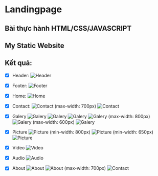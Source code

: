 # Landingpage

## Bài thực hành HTML/CSS/JAVASCRIPT
## My Static Website

## Kết quả:

- [x] Header:
![Header](screenshots/s1.png)

- [x] Footer:
![Footer](screenshots/s2.png)

- [x] Home:
![Home](screenshots/s3.png)

- [x] Contact:
![Contact](screenshots/s4.png)
(max-width: 700px)
![Contact](screenshots/s5.png)

- [x] Galery
![Galery](screenshots/s6.png)
![Galery](screenshots/s7.png)
![Galery](screenshots/s8.png)
![Galery](screenshots/s9.png)
(max-width: 800px)
![Galery](screenshots/s10.png)
(max-width: 600px)
![Galery](screenshots/s11.png)

- [x] Picture
![Picture](screenshots/s12.png)
(min-width: 800px)
![Picture](screenshots/s13.png)
(min-width: 650px)
![Picture](screenshots/s14.png)

- [x] Video
![Video](screenshots/s15.png)

- [x] Audio
![Audio](screenshots/s16.png)

- [x] About
![About](screenshots/s17.png)
![About](screenshots/s18.png)
(max-width: 700px)
![Contact](screenshots/s19.png)